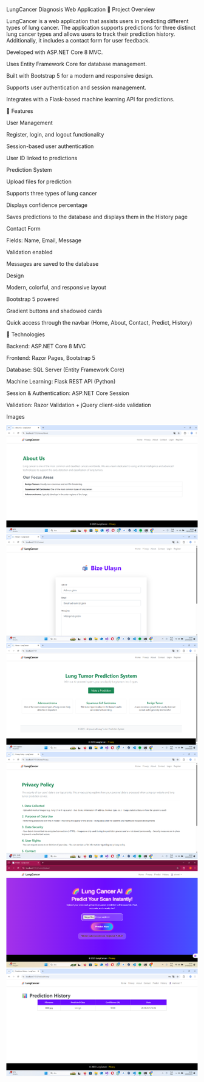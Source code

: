 LungCancer Diagnosis Web Application
🔹 Project Overview

LungCancer is a web application that assists users in predicting different types of lung cancer. The application supports predictions for three distinct lung cancer types and allows users to track their prediction history. Additionally, it includes a contact form for user feedback.

Developed with ASP.NET Core 8 MVC.

Uses Entity Framework Core for database management.

Built with Bootstrap 5 for a modern and responsive design.

Supports user authentication and session management.

Integrates with a Flask-based machine learning API for predictions.

🔹 Features

User Management

Register, login, and logout functionality

Session-based user authentication

User ID linked to predictions

Prediction System

Upload files for prediction

Supports three types of lung cancer

Displays confidence percentage

Saves predictions to the database and displays them in the History page

Contact Form

Fields: Name, Email, Message

Validation enabled

Messages are saved to the database

Design

Modern, colorful, and responsive layout

Bootstrap 5 powered

Gradient buttons and shadowed cards

Quick access through the navbar (Home, About, Contact, Predict, History)

🔹 Technologies

Backend: ASP.NET Core 8 MVC

Frontend: Razor Pages, Bootstrap 5

Database: SQL Server (Entity Framework Core)

Machine Learning: Flask REST API (Python)

Session & Authentication: ASP.NET Core Session

Validation: Razor Validation + jQuery client-side validation

Images

![Screenshot of Predict Page](https://github.com/AhmetFarukTUNC/LungCancerDetectionWebsite/blob/main/LungCancer/LungCancer/img/about.png)
![Screenshot of Predict Page](https://github.com/AhmetFarukTUNC/LungCancerDetectionWebsite/blob/main/LungCancer/LungCancer/img/contact.png)
![Screenshot of Predict Page](https://github.com/AhmetFarukTUNC/LungCancerDetectionWebsite/blob/main/LungCancer/LungCancer/img/homepage.png)
![Screenshot of Predict Page](https://github.com/AhmetFarukTUNC/LungCancerDetectionWebsite/blob/main/LungCancer/LungCancer/img/privacy.png)
![Screenshot of Predict Page](https://github.com/AhmetFarukTUNC/LungCancerDetectionWebsite/blob/main/LungCancer/LungCancer/img/predict.png)
![Screenshot of Predict Page](https://github.com/AhmetFarukTUNC/LungCancerDetectionWebsite/blob/main/LungCancer/LungCancer/img/history.png)
